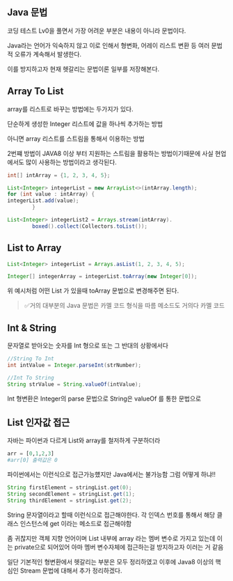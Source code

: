 ## Java 문법

코딩 테스트 Lv0을 풀면서 가장 어려운 부분은 내용이 아니라 문법이다.

Java라는 언어가 익숙하지 않고 이로 인해서 형변화, 어레이 리스트 변환 등 여러 문법적 오류가 계속해서 발생한다.

이를 방지하고자 현재 헷갈리는 문법이론 일부를 저장해본다.

## Array To List
array를 리스트로 바꾸는 방법에는 두가지가 있다.

단순하게 생성한 Integer 리스트에 값을 하나씩 추가하는 방법

아니면 array 리스트를 스트림을 통해서 이용하는 방법

2번쨰 방법이 JAVA8 이상 부터 지원하는 스트림을 활용하는 방법이기때문에 사실 현업에서도
많이 사용하는 방법이라고 생각된다.

```java
int[] intArray = {1, 2, 3, 4, 5};

List<Integer> integerList = new ArrayList<>(intArray.length);
for (int value : intArray) {
integerList.add(value);
        }
```

```java
List<Integer> integerList2 = Arrays.stream(intArray).
        boxed().collect(Collectors.toList());
```

## List to Array
```java
List<Integer> integerList = Arrays.asList(1, 2, 3, 4, 5);

Integer[] integerArray = integerList.toArray(new Integer[0]);
```

위 예시처럼 어떤 List 가 있을때 toArray 문법으로 변경해주면 된다.

> ✅거의 대부분의 Java 문법은 카멜 코드 형식을 따름 메소드도 거의다 카멜 코드

## Int & String
문자열로 받아오는 숫자를 Int 형으로 또는 그 반대의 상황에서다

```java
//String To Int
int intValue = Integer.parseInt(strNumber);

//Int To String
String strValue = String.valueOf(intValue);
```

Int 형변환은 Integer의 parse 문법으로
String은 valueOf 를 통한 문법으로

## List 인자값 접근
자바는 파이썬과 다르게 List와 array를 철저하게 구분하더라

```python
arr = [0,1,2,3]
#arr[0] 출력값은 0
```
파이썬에서는 이런식으로 접근가능헀지만 Java에서는 불가능함 그럼 어떻게 하냐!!

```java
String firstElement = stringList.get(0);
String secondElement = stringList.get(1);
String thirdElement = stringList.get(2);
```
String 문자열이라고 할때 이런식으로 접근해야한다.
각 인덱스 번호를 통해서 해당 클래스 인스턴스에 get 이라는 메소드로 접근해야함

좀 귀찮지만 객체 지향 언어이며 List 내부에 array 라는 멤버 변수로 가지고 있는데 이는 private으로 되어있어
아마 멤버 변수자체에 접근하는걸 방지하고자 이러는 거 같음

일단 기본적인 형변환에서 헷갈리는 부분은 모두 정리하였고
이후에 Java8 이상의 핵심인 Stream 문법에 대해서 추가 정리하겠다.